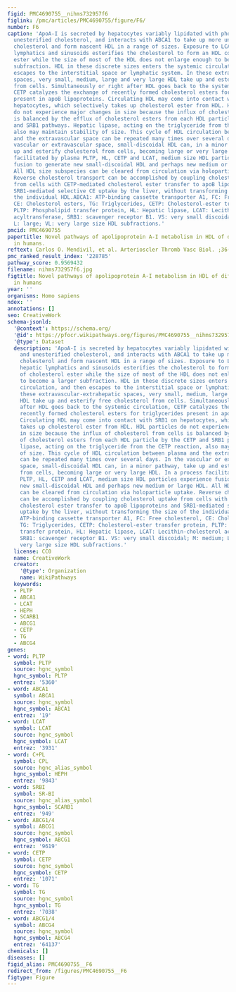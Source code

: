 ```yaml
---
figid: PMC4690755__nihms732957f6
figlink: /pmc/articles/PMC4690755/figure/F6/
number: F6
caption: 'ApoA-I is secreted by hepatocytes variably lipidated with phospholipid and
  unesterified cholesterol, and interacts with ABCA1 to take up more unesterified
  cholesterol and form nascent HDL in a range of sizes. Exposure to LCAT in the hepatic
  lymphatics and sinusoids esterifies the cholesterol to form an HDL core of cholesterol
  ester while the size of most of the HDL does not enlarge enough to become a larger
  subfraction. HDL in these discrete sizes enters the systemic circulation, and then
  escapes to the interstitial space or lymphatic system. In these extravascular-extrahepatic
  spaces, very small, medium, large and very large HDL take up and esterify free cholesterol
  from cells. Simultaneously or right after HDL goes back to the systemic circulation,
  CETP catalyzes the exchange of recently formed cholesterol esters for triglycerides
  present in apoB lipoproteins. Circulating HDL may come into contact with SRB1 on
  hepatocytes, which selectively takes up cholesterol ester from HDL. HDL particles
  do not experience major changes in size because the influx of cholesterol from cells
  is balanced by the efflux of cholesterol esters from each HDL particle by the CETP
  and SRB1 pathways. Hepatic lipase, acting on the triglyceride from the CETP reaction,
  also may maintain stability of size. This cycle of HDL circulation between plasma
  and the extravascular space can be repeated many times over several days. In the
  vascular or extravascular space, small-discoidal HDL can, in a minor pathway, take
  up and esterify cholesterol from cells, becoming large or very large HDL. In a process
  facilitated by plasma PLTP, HL, CETP and LCAT, medium size HDL particles experience
  fusion to generate new small-discoidal HDL and perhaps new medium or large HDL.
  All HDL size subspecies can be cleared from circulation via holoparticle uptake.
  Reverse cholesterol transport can be accomplished by coupling cholesterol uptake
  from cells with CETP-mediated cholesterol ester transfer to apoB lipoproteins and
  SRB1-mediated selective CE uptake by the liver, without transforming the size of
  the individual HDL.ABCA1: ATP-binding cassette transporter A1, FC: Free cholesterol,
  CE: Cholesterol esters, TG: Triglycerides, CETP: Cholesterol-ester transfer protein,
  PLTP: Phospholipid transfer protein, HL: Hepatic lipase, LCAT: Lecithin-cholesterol
  acyltransferase, SRB1: scavenger receptor B1. VS: very small discoidal; M: medium;
  L: large; VL: very large size HDL subfractions.'
pmcid: PMC4690755
papertitle: Novel pathways of apolipoprotein A-I metabolism in HDL of different sizes
  in humans.
reftext: Carlos O. Mendivil, et al. Arterioscler Thromb Vasc Biol. ;36(1):156-165.
pmc_ranked_result_index: '228785'
pathway_score: 0.9569432
filename: nihms732957f6.jpg
figtitle: Novel pathways of apolipoprotein A-I metabolism in HDL of different sizes
  in humans
year: ''
organisms: Homo sapiens
ndex: ''
annotations: []
seo: CreativeWork
schema-jsonld:
  '@context': https://schema.org/
  '@id': https://pfocr.wikipathways.org/figures/PMC4690755__nihms732957f6.html
  '@type': Dataset
  description: 'ApoA-I is secreted by hepatocytes variably lipidated with phospholipid
    and unesterified cholesterol, and interacts with ABCA1 to take up more unesterified
    cholesterol and form nascent HDL in a range of sizes. Exposure to LCAT in the
    hepatic lymphatics and sinusoids esterifies the cholesterol to form an HDL core
    of cholesterol ester while the size of most of the HDL does not enlarge enough
    to become a larger subfraction. HDL in these discrete sizes enters the systemic
    circulation, and then escapes to the interstitial space or lymphatic system. In
    these extravascular-extrahepatic spaces, very small, medium, large and very large
    HDL take up and esterify free cholesterol from cells. Simultaneously or right
    after HDL goes back to the systemic circulation, CETP catalyzes the exchange of
    recently formed cholesterol esters for triglycerides present in apoB lipoproteins.
    Circulating HDL may come into contact with SRB1 on hepatocytes, which selectively
    takes up cholesterol ester from HDL. HDL particles do not experience major changes
    in size because the influx of cholesterol from cells is balanced by the efflux
    of cholesterol esters from each HDL particle by the CETP and SRB1 pathways. Hepatic
    lipase, acting on the triglyceride from the CETP reaction, also may maintain stability
    of size. This cycle of HDL circulation between plasma and the extravascular space
    can be repeated many times over several days. In the vascular or extravascular
    space, small-discoidal HDL can, in a minor pathway, take up and esterify cholesterol
    from cells, becoming large or very large HDL. In a process facilitated by plasma
    PLTP, HL, CETP and LCAT, medium size HDL particles experience fusion to generate
    new small-discoidal HDL and perhaps new medium or large HDL. All HDL size subspecies
    can be cleared from circulation via holoparticle uptake. Reverse cholesterol transport
    can be accomplished by coupling cholesterol uptake from cells with CETP-mediated
    cholesterol ester transfer to apoB lipoproteins and SRB1-mediated selective CE
    uptake by the liver, without transforming the size of the individual HDL.ABCA1:
    ATP-binding cassette transporter A1, FC: Free cholesterol, CE: Cholesterol esters,
    TG: Triglycerides, CETP: Cholesterol-ester transfer protein, PLTP: Phospholipid
    transfer protein, HL: Hepatic lipase, LCAT: Lecithin-cholesterol acyltransferase,
    SRB1: scavenger receptor B1. VS: very small discoidal; M: medium; L: large; VL:
    very large size HDL subfractions.'
  license: CC0
  name: CreativeWork
  creator:
    '@type': Organization
    name: WikiPathways
  keywords:
  - PLTP
  - ABCA1
  - LCAT
  - HEPH
  - SCARB1
  - ABCG1
  - CETP
  - TG
  - ABCG4
genes:
- word: PLTP
  symbol: PLTP
  source: hgnc_symbol
  hgnc_symbol: PLTP
  entrez: '5360'
- word: ABCA1
  symbol: ABCA1
  source: hgnc_symbol
  hgnc_symbol: ABCA1
  entrez: '19'
- word: LCAT
  symbol: LCAT
  source: hgnc_symbol
  hgnc_symbol: LCAT
  entrez: '3931'
- word: C+PL
  symbol: CPL
  source: hgnc_alias_symbol
  hgnc_symbol: HEPH
  entrez: '9843'
- word: SRBI
  symbol: SR-BI
  source: hgnc_alias_symbol
  hgnc_symbol: SCARB1
  entrez: '949'
- word: ABCG1/4
  symbol: ABCG1
  source: hgnc_symbol
  hgnc_symbol: ABCG1
  entrez: '9619'
- word: CETP
  symbol: CETP
  source: hgnc_symbol
  hgnc_symbol: CETP
  entrez: '1071'
- word: TG
  symbol: TG
  source: hgnc_symbol
  hgnc_symbol: TG
  entrez: '7038'
- word: ABCG1/4
  symbol: ABCG4
  source: hgnc_symbol
  hgnc_symbol: ABCG4
  entrez: '64137'
chemicals: []
diseases: []
figid_alias: PMC4690755__F6
redirect_from: /figures/PMC4690755__F6
figtype: Figure
---
```

